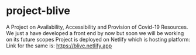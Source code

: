 # project-blive
A Project on Availability, Accessibility and Provision of Covid-19 Resources. 
We just a have developed a front end by now but soon we will be working on its future scopes
Project is deployed on Netlify which is hosting platform:
Link for the same is:
https://blive.netlify.app
